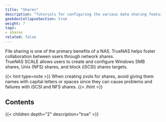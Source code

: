 ```yaml
---
title: "Shares"
description: "Tutorials for configuring the various data sharing features in TrueNAS SCALE."
geekdocCollapseSection: true
weight: 7
tags:
- shares
related: false
---
```


File sharing is one of the primary benefits of a NAS. TrueNAS helps foster collaboration between users through network shares.  
TrueNAS SCALE allows users to create and configure Windows SMB shares, Unix (NFS) shares, and block (iSCSI) shares targets.

{{< hint type=note >}}
When creating zvols for shares, avoid giving them names with capital letters or spaces since they can cause problems and failures with iSCSI and NFS shares.
{{< /hint >}}

<div class="noprint">

## Contents

{{< children depth="2" description="true" >}}

</div>
